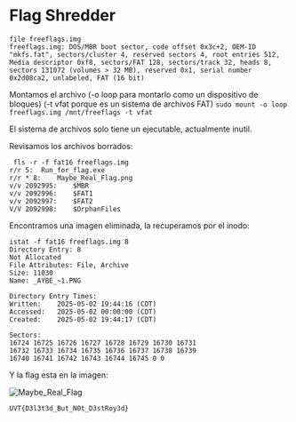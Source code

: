 # Flag Shredder

```
file freeflags.img
freeflags.img: DOS/MBR boot sector, code offset 0x3c+2, OEM-ID "mkfs.fat", sectors/cluster 4, reserved sectors 4, root entries 512, Media descriptor 0xf8, sectors/FAT 128, sectors/track 32, heads 8, sectors 131072 (volumes > 32 MB), reserved 0x1, serial number 0x2d08ca2, unlabeled, FAT (16 bit)
```

Montamos el archivo (-o loop para montarlo como un dispositivo de bloques) (-t vfat porque es un sistema de archivos FAT)
`sudo mount -o loop freeflags.img /mnt/freeflags -t vfat`

El sistema de archivos solo tiene un ejecutable, actualmente inutil.

Revisamos los archivos borrados:
```
 fls -r -f fat16 freeflags.img
r/r 5:	Run_for_flag.exe
r/r * 8:	Maybe_Real_Flag.png
v/v 2092995:	$MBR
v/v 2092996:	$FAT1
v/v 2092997:	$FAT2
V/V 2092998:	$OrphanFiles
```

Encontramos una imagen eliminada, la recuperamos por el inodo:
```
istat -f fat16 freeflags.img 8
Directory Entry: 8
Not Allocated
File Attributes: File, Archive
Size: 11030
Name: _AYBE_~1.PNG

Directory Entry Times:
Written:	2025-05-02 19:44:16 (CDT)
Accessed:	2025-05-02 00:00:00 (CDT)
Created:	2025-05-02 19:44:17 (CDT)

Sectors:
16724 16725 16726 16727 16728 16729 16730 16731
16732 16733 16734 16735 16736 16737 16738 16739
16740 16741 16742 16743 16744 16745 0 0
```

Y la flag esta en la imagen:

![Maybe_Real_Flag](https://github.com/user-attachments/assets/bf8a1743-ee3d-41b4-af9b-20e278b93b28)

`UVT{D3l3t3d_But_N0t_D3stRoy3d}`
